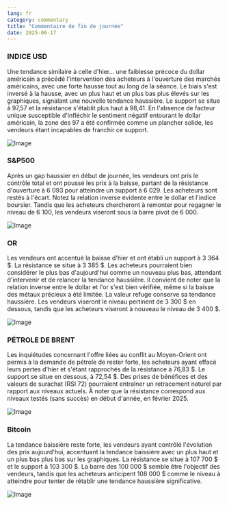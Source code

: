 ```yaml
---
lang: fr
category: commentary
title: "Commentaire de fin de journée"
date: 2025-06-17
---
```


### INDICE USD

Une tendance similaire à celle d'hier… une faiblesse précoce du dollar américain a précédé l'intervention des acheteurs à l'ouverture des marchés américains, avec une forte hausse tout au long de la séance. Le biais s'est inversé à la hausse, avec un plus haut et un plus bas plus élevés sur les graphiques, signalant une nouvelle tendance haussière. Le support se situe à 97,57 et la résistance s'établit plus haut à 98,41. En l'absence de facteur unique susceptible d'infléchir le sentiment négatif entourant le dollar américain, la zone des 97 a été confirmée comme un plancher solide, les vendeurs étant incapables de franchir ce support.

![Image](https://markleighedu.github.io/img/Jun-2025/17-Jun-2025/usdindex.jpg)

### S&P500

Après un gap haussier en début de journée, les vendeurs ont pris le contrôle total et ont poussé les prix à la baisse, partant de la résistance d'ouverture à 6 093 pour atteindre un support à 6 029. Les acheteurs sont restés à l'écart. Notez la relation inverse évidente entre le dollar et l'indice boursier. Tandis que les acheteurs chercheront à remonter pour regagner le niveau de 6 100, les vendeurs viseront sous la barre pivot de 6 000.

![Image](https://markleighedu.github.io/img/Jun-2025/17-Jun-2025/sp500.jpg)

### OR

Les vendeurs ont accentué la baisse d'hier et ont établi un support à 3 364 $. La résistance se situe à 3 385 $. Les acheteurs pourraient bien considérer le plus bas d'aujourd'hui comme un nouveau plus bas, attendant d'intervenir et de relancer la tendance haussière. Il convient de noter que la relation inverse entre le dollar et l'or s'est bien vérifiée, même si la baisse des métaux précieux a été limitée. La valeur refuge conserve sa tendance haussière. Les vendeurs viseront le niveau pertinent de 3 300 $ en dessous, tandis que les acheteurs viseront à nouveau le niveau de 3 400 $.

![Image](https://markleighedu.github.io/img/Jun-2025/17-Jun-2025/gold.jpg)

### PÉTROLE DE BRENT

Les inquiétudes concernant l'offre liées au conflit au Moyen-Orient ont permis à la demande de pétrole de rester forte, les acheteurs ayant effacé leurs pertes d'hier et s'étant rapprochés de la résistance à 76,83 $. Le support se situe en dessous, à 72,54 $. Des prises de bénéfices et des valeurs de surachat (RSI 72) pourraient entraîner un retracement naturel par rapport aux niveaux actuels. À noter que la résistance correspond aux niveaux testés (sans succès) en début d'année, en février 2025.

![Image](https://markleighedu.github.io/img/Jun-2025/17-Jun-2025/brentoil.jpg)

### Bitcoin

La tendance baissière reste forte, les vendeurs ayant contrôlé l'évolution des prix aujourd'hui, accentuant la tendance baissière avec un plus haut et un plus bas plus bas sur les graphiques. La résistance se situe à 107 700 $ et le support à 103 300 $. La barre des 100 000 $ semble être l'objectif des vendeurs, tandis que les acheteurs anticipent 108 000 $ comme le niveau à atteindre pour tenter de rétablir une tendance haussière significative.

![Image](https://markleighedu.github.io/img/Jun-2025/17-Jun-2025/bitcoin.jpg)

